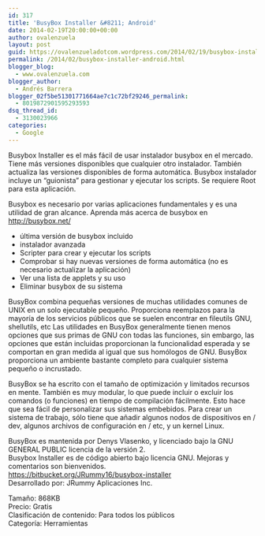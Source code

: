 ```yaml
---
id: 317
title: 'BusyBox Installer &#8211; Android'
date: 2014-02-19T20:00:00+00:00
author: ovalenzuela
layout: post
guid: https://ovalenzueladotcom.wordpress.com/2014/02/19/busybox-installer-android
permalink: /2014/02/busybox-installer-android.html
blogger_blog:
  - www.ovalenzuela.com
blogger_author:
  - Andrés Barrera
blogger_02f5be51301771664ae7c1c72bf29246_permalink:
  - 8019872901595293593
dsq_thread_id:
  - 3130023966
categories:
  - Google
---
```

Busybox Installer es el más fácil de usar instalador busybox en el mercado. Tiene más versiones disponibles que cualquier otro instalador. También actualiza las versiones disponibles de forma automática. Busybox instalador incluye un &#8220;guionista&#8221; para gestionar y ejecutar los scripts. Se requiere Root para esta aplicación.

Busybox es necesario por varias aplicaciones fundamentales y es una utilidad de gran alcance. Aprenda más acerca de busybox en http://busybox.net/  
* última versión de busybox incluido  
* instalador avanzada  
* Scripter para crear y ejecutar los scripts  
* Comprobar si hay nuevas versiones de forma automática (no es necesario actualizar la aplicación)  
* Ver una lista de applets y su uso  
* Eliminar busybox de su sistema

BusyBox combina pequeñas versiones de muchas utilidades comunes de UNIX en un solo ejecutable pequeño. Proporciona reemplazos para la mayoría de los servicios públicos que se suelen encontrar en fileutils GNU, shellutils, etc Las utilidades en BusyBox generalmente tienen menos opciones que sus primas de GNU con todas las funciones, sin embargo, las opciones que están incluidas proporcionan la funcionalidad esperada y se comportan en gran medida al igual que sus homólogos de GNU. BusyBox proporciona un ambiente bastante completo para cualquier sistema pequeño o incrustado.

BusyBox se ha escrito con el tamaño de optimización y limitados recursos en mente. También es muy modular, lo que puede incluir o excluir los comandos (o funciones) en tiempo de compilación fácilmente. Esto hace que sea fácil de personalizar sus sistemas embebidos. Para crear un sistema de trabajo, sólo tiene que añadir algunos nodos de dispositivos en / dev, algunos archivos de configuración en / etc, y un kernel Linux.

BusyBox es mantenida por Denys Vlasenko, y licenciado bajo la GNU GENERAL PUBLIC licencia de la versión 2.  
Busybox Installer es de código abierto bajo licencia GNU. Mejoras y comentarios son bienvenidos.  
https://bitbucket.org/JRummy16/busybox-installer  
Desarrollado por: JRummy Aplicaciones Inc.

Tamaño: 868KB  
Precio: Gratis  
Clasificación de contenido: Para todos los públicos  
Categoría: Herramientas